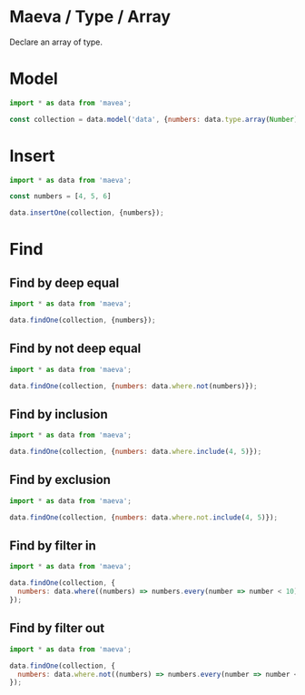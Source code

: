 Maeva / Type / Array
===

Declare an array of type.

# Model

```js
import * as data from 'mavea';

const collection = data.model('data', {numbers: data.type.array(Number)});
```

# Insert

```javascript
import * as data from 'maeva';

const numbers = [4, 5, 6]

data.insertOne(collection, {numbers});
```

# Find

## Find by deep equal

```javascript
import * as data from 'maeva';

data.findOne(collection, {numbers});
```

## Find by not deep equal

```javascript
import * as data from 'maeva';

data.findOne(collection, {numbers: data.where.not(numbers)});
```

## Find by inclusion

```javascript
import * as data from 'maeva';

data.findOne(collection, {numbers: data.where.include(4, 5)});
```

## Find by exclusion

```javascript
import * as data from 'maeva';

data.findOne(collection, {numbers: data.where.not.include(4, 5)});
```

## Find by filter in

```javascript
import * as data from 'maeva';

data.findOne(collection, {
  numbers: data.where((numbers) => numbers.every(number => number < 10))
});
```

## Find by filter out

```javascript
import * as data from 'maeva';

data.findOne(collection, {
  numbers: data.where.not((numbers) => numbers.every(number => number < 10))
});
```
